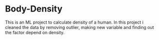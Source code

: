 # Body-Density
This is an ML project to calculate density of a human. In this project i cleaned the data by removing outlier, making new variable and finding out the factor depend on density.
